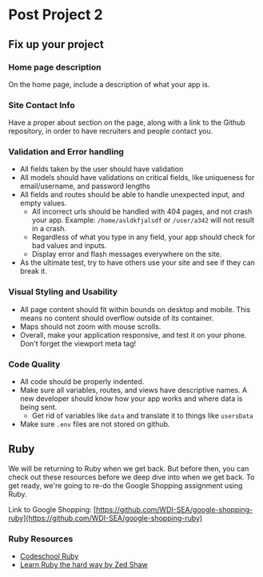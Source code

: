 # Post Project 2

## Fix up your project

### Home page description

On the home page, include a description of what your app is.

### Site Contact Info

Have a proper about section on the page, along with a link to the Github repository, in order to have recruiters and people contact you.

### Validation and Error handling

* All fields taken by the user should have validation
* All models should have validations on critical fields, like uniqueness for email/username, and password lengths
* All fields and routes should be able to handle unexpected input, and empty values.
  * All incorrect urls should be handled with 404 pages, and not crash your app. Example: `/home/asldkfjalsdf` or `/user/a342` will not result in a crash.
  * Regardless of what you type in any field, your app should check for bad values and inputs. 
  * Display error and flash messages everywhere on the site.
* As the ultimate test, try to have others use your site and see if they can break it.

### Visual Styling and Usability

* All page content should fit within bounds on desktop and mobile. This means no content should overflow outside of its container.
* Maps should not zoom with mouse scrolls.
* Overall, make your application responsive, and test it on your phone. Don't forget the viewport meta tag!

### Code Quality

* All code should be properly indented.
* Make sure all variables, routes, and views have descriptive names. A new developer should know how your app works and where data is being sent.
  * Get rid of variables like `data` and translate it to things like `usersData`
* Make sure `.env` files are not stored on github.

## Ruby

We will be returning to Ruby when we get back. But before then, you can check out these resources before we deep dive into when we get back. To get ready, we're going to re-do the Google Shopping assignment using Ruby.

Link to Google Shopping: [https://github.com/WDI-SEA/google-shopping-ruby](https://github.com/WDI-SEA/google-shopping-ruby)

### Ruby Resources

* [Codeschool Ruby](https://www.codeschool.com/courses/try-ruby)
* [Learn Ruby the hard way by Zed Shaw](http://learnrubythehardway.org/book/)

